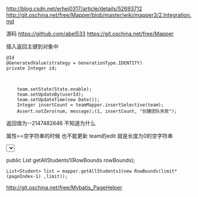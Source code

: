 
http://blog.csdn.net/erhei0317/article/details/52693712
http://git.oschina.net/free/Mapper/blob/master/wiki/mapper3/2.Integration.md


源码
https://github.com/abel533
https://git.oschina.net/free/Mapper



插入返回主键到对象中

    @Id
    @GeneratedValue(strategy = GenerationType.IDENTITY)
    private Integer id;



		team.setState(State.enable);
		team.setUpdateBy(userId);
		team.setUpdateTime(new Date());
		Integer insertCount = teamMapper.insertSelective(team);
		Assert.notZero(num, message);(1, insertCount, "创建团队失败");
返回值为--2147482646  不知道为什么


属性==空字符串的时候 也不能更新   team的edit     就是长度为0的空字符串


<select id="getAllStudents1" resultMap="studentMap">  
    select * from mybatis_Student  
</select>  

public List<Student> getAllStudents1(RowBounds rowBounds);  

    List<Student> list = mapper.getAllStudents1(new RowBounds(limit* (pageIndex-1) ,limit));  




http://git.oschina.net/free/Mybatis_PageHelper

